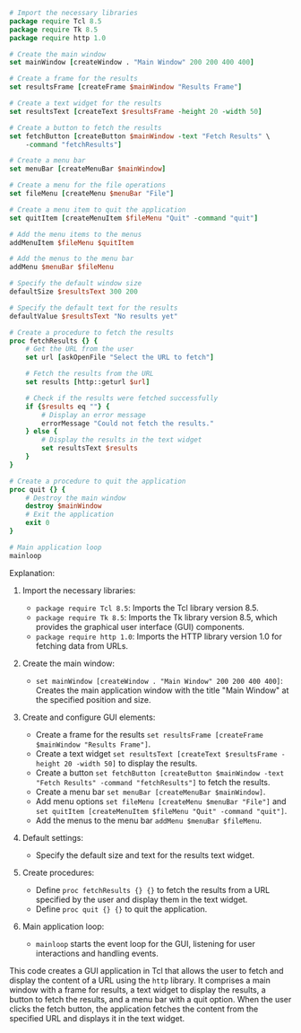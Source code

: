 ```tcl
# Import the necessary libraries
package require Tcl 8.5
package require Tk 8.5
package require http 1.0

# Create the main window
set mainWindow [createWindow . "Main Window" 200 200 400 400]

# Create a frame for the results
set resultsFrame [createFrame $mainWindow "Results Frame"]

# Create a text widget for the results
set resultsText [createText $resultsFrame -height 20 -width 50]

# Create a button to fetch the results
set fetchButton [createButton $mainWindow -text "Fetch Results" \
    -command "fetchResults"]

# Create a menu bar
set menuBar [createMenuBar $mainWindow]

# Create a menu for the file operations
set fileMenu [createMenu $menuBar "File"]

# Create a menu item to quit the application
set quitItem [createMenuItem $fileMenu "Quit" -command "quit"]

# Add the menu items to the menus
addMenuItem $fileMenu $quitItem

# Add the menus to the menu bar
addMenu $menuBar $fileMenu

# Specify the default window size
defaultSize $resultsText 300 200

# Specify the default text for the results
defaultValue $resultsText "No results yet"

# Create a procedure to fetch the results
proc fetchResults {} {
    # Get the URL from the user
    set url [askOpenFile "Select the URL to fetch"]

    # Fetch the results from the URL
    set results [http::geturl $url]

    # Check if the results were fetched successfully
    if {$results eq ""} {
        # Display an error message
        errorMessage "Could not fetch the results."
    } else {
        # Display the results in the text widget
        set resultsText $results
    }
}

# Create a procedure to quit the application
proc quit {} {
    # Destroy the main window
    destroy $mainWindow
    # Exit the application
    exit 0
}

# Main application loop
mainloop
```

Explanation:

1. Import the necessary libraries:
   - `package require Tcl 8.5`: Imports the Tcl library version 8.5.
   - `package require Tk 8.5`: Imports the Tk library version 8.5, which provides the graphical user interface (GUI) components.
   - `package require http 1.0`: Imports the HTTP library version 1.0 for fetching data from URLs.

2. Create the main window:
   - `set mainWindow [createWindow . "Main Window" 200 200 400 400]`: Creates the main application window with the title "Main Window" at the specified position and size.

3. Create and configure GUI elements:
   - Create a frame for the results `set resultsFrame [createFrame $mainWindow "Results Frame"]`.
   - Create a text widget `set resultsText [createText $resultsFrame -height 20 -width 50]` to display the results.
   - Create a button `set fetchButton [createButton $mainWindow -text "Fetch Results" -command "fetchResults"]` to fetch the results.
   - Create a menu bar `set menuBar [createMenuBar $mainWindow]`.
   - Add menu options `set fileMenu [createMenu $menuBar "File"]` and `set quitItem [createMenuItem $fileMenu "Quit" -command "quit"]`.
   - Add the menus to the menu bar `addMenu $menuBar $fileMenu`.

4. Default settings:
   - Specify the default size and text for the results text widget.

5. Create procedures:
   - Define `proc fetchResults {} {}` to fetch the results from a URL specified by the user and display them in the text widget.
   - Define `proc quit {} {}` to quit the application.

6. Main application loop:
   - `mainloop` starts the event loop for the GUI, listening for user interactions and handling events.

This code creates a GUI application in Tcl that allows the user to fetch and display the content of a URL using the `http` library. It comprises a main window with a frame for results, a text widget to display the results, a button to fetch the results, and a menu bar with a quit option. When the user clicks the fetch button, the application fetches the content from the specified URL and displays it in the text widget.